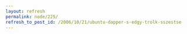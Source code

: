 ```yaml
---
layout: refresh
permalink: node/225/
refresh_to_post_id: /2006/10/21/ubuntu-dapper-s-edgy-trolk-sszestse
---
```

